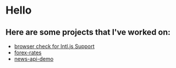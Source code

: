 # Hello

## Here are some projects that I've worked on:

* [browser check for Intl.js Support](https://ehom.github.io/intl.js-browser-check/)
* [forex-rates](https://ehom.github.io/forex-rates)
* [news-api-demo](http://ehom.github.io/news-api-demo)
